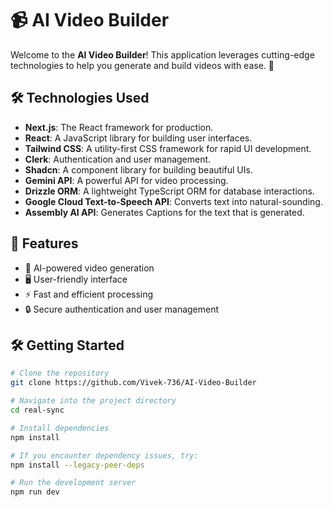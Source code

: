 # 📹 AI Video Builder

Welcome to the **AI Video Builder**! This application leverages cutting-edge technologies to help you generate and build videos with ease. 🚀

## 🛠️ Technologies Used

- **Next.js**: The React framework for production.
- **React**: A JavaScript library for building user interfaces.
- **Tailwind CSS**: A utility-first CSS framework for rapid UI development.
- **Clerk**: Authentication and user management.
- **Shadcn**: A component library for building beautiful UIs.
- **Gemini API**: A powerful API for video processing.
- **Drizzle ORM**: A lightweight TypeScript ORM for database interactions.
- **Google Cloud Text-to-Speech API**: Converts text into natural-sounding.
- **Assembly AI API**: Generates Captions for the text that is generated.

## 📑 Features

- 🎥 AI-powered video generation
- 🖥️ User-friendly interface
- ⚡ Fast and efficient processing
- 🔒 Secure authentication and user management


## 🛠️ Getting Started

```bash
# Clone the repository
git clone https://github.com/Vivek-736/AI-Video-Builder

# Navigate into the project directory
cd real-sync

# Install dependencies
npm install

# If you encounter dependency issues, try:
npm install --legacy-peer-deps

# Run the development server
npm run dev
```

